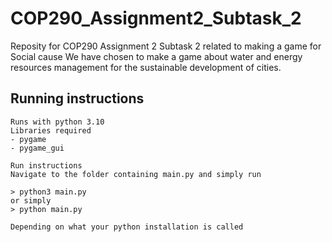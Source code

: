 # COP290_Assignment2_Subtask_2
Reposity for COP290 Assignment 2 Subtask 2 related to making a game for Social cause
We have chosen to make a game about water and energy resources management for
the sustainable development of cities.

## Running instructions
    Runs with python 3.10
    Libraries required
    - pygame
    - pygame_gui

    Run instructions
    Navigate to the folder containing main.py and simply run

    > python3 main.py
    or simply 
    > python main.py

    Depending on what your python installation is called
